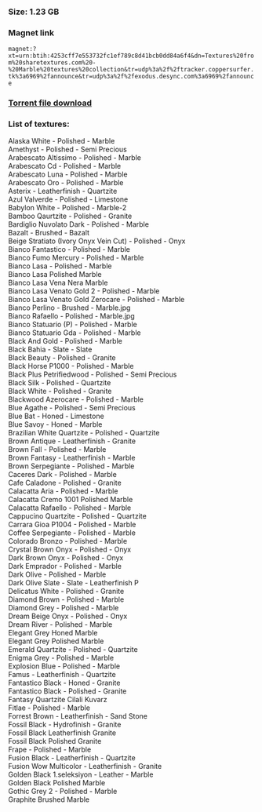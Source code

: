 ### Size: 1.23 GB
  
### Magnet link
`magnet:?xt=urn:btih:4253cff7e553732fc1ef789c8d41bcb0dd84a6f4&dn=Textures%20from%20sharetextures.com%20-%20Marble%20textures%20collection&tr=udp%3a%2f%2ftracker.coppersurfer.tk%3a6969%2fannounce&tr=udp%3a%2f%2fexodus.desync.com%3a6969%2fannounce`  
  
### [Torrent file download](https://github.com/Kimbatt/cc0-textures/raw/master/sharetextures.com/Marble%20Textures%20Collection/Textures%20from%20sharetextures.com%20-%20Marble%20textures%20collection.torrent)  
  
### List of textures:
  
Alaska White - Polished - Marble  
Amethyst - Polished - Semi Precious  
Arabescato Altissimo - Polished - Marble  
Arabescato Cd - Polished - Marble  
Arabescato Luna - Polished - Marble  
Arabescato Oro - Polished - Marble  
Asterix - Leatherfinish - Quartzite  
Azul Valverde - Polished - Limestone  
Babylon White  - Polished - Marble-2  
Bamboo Qaurtzite - Polished - Granite  
Bardiglio Nuvolato Dark - Polished - Marble  
Bazalt - Brushed -  Bazalt  
Beige Stratiato (Ivory Onyx Vein Cut) - Polished - Onyx  
Bianco Fantastico - Polished - Marble  
Bianco Fumo Mercury - Polished - Marble  
Bianco Lasa - Polished - Marble  
Bianco Lasa Polished Marble  
Bianco Lasa Vena Nera Marble  
Bianco Lasa Venato Gold 2 - Polished - Marble  
Bianco Lasa Venato Gold Zerocare - Polished - Marble  
Bianco Perlino - Brushed - Marble.jpg  
Bianco Rafaello - Polished - Marble.jpg  
Bianco Statuario (P) - Polished - Marble  
Bianco Statuario Gda - Polished - Marble  
Black And Gold - Polished - Marble  
Black Bahia - Slate - Slate  
Black Beauty - Polished - Granite  
Black Horse P1000 - Polished - Marble  
Black Plus Petrifiedwood - Polished - Semi Precious  
Black Silk - Polished - Quartzite  
Black White - Polished - Granite  
Blackwood Azerocare - Polished - Marble  
Blue Agathe - Polished - Semi Precious  
Blue Bat - Honed - Limestone  
Blue Savoy - Honed - Marble  
Brazilian White Quartzite - Polished - Quartzite  
Brown Antique - Leatherfinish - Granite  
Brown Fall - Polished - Marble  
Brown Fantasy - Leatherfinish - Marble  
Brown Serpegiante - Polished - Marble  
Caceres Dark - Polished - Marble  
Cafe Caladone - Polished - Granite  
Calacatta Aria - Polished - Marble  
Calacatta Cremo 1001 Polished Marble  
Calacatta Rafaello - Polished - Marble  
Cappucino Quartzite - Polished - Quartzite  
Carrara Gioa P1004 - Polished - Marble  
Coffee Serpegiante - Polished - Marble  
Colorado Bronzo - Polished - Marble  
Crystal Brown Onyx - Polished - Onyx  
Dark Brown Onyx - Polished - Onyx  
Dark Emprador - Polished - Marble  
Dark Olive - Polished - Marble  
Dark Olive Slate - Slate - Leatherfinish P  
Delicatus White - Polished - Granite  
Diamond Brown - Polished - Marble  
Diamond Grey - Polished - Marble  
Dream Beige Onyx - Polished - Onyx  
Dream River - Polished - Marble  
Elegant Grey Honed Marble  
Elegant Grey Polished Marble  
Emerald Quartzite - Polished - Quartzite  
Enigma Grey - Polished - Marble  
Explosion Blue - Polished - Marble  
Famus - Leatherfinish - Quartzite  
Fantastico Black - Honed - Granite  
Fantastico Black - Polished - Granite  
Fantasy Quartzite Ci̇lali Kuvarz  
Fitlae - Polished - Marble  
Forrest Brown - Leatherfinish - Sand Stone  
Fossil Black - Hydrofi̇ni̇sh - Granite  
Fossil Black Leatherfinish Granite  
Fossil Black Polished Granite  
Frape - Polished - Marble  
Fusion Black - Leatherfinish - Quartzite  
Fusion Wow Multicolor - Leatherfinish - Granite  
Golden Black 1.seleksi̇yon -  Leather - Marble  
Golden Black Polished Marble  
Gothic Grey 2  - Polished - Marble  
Graphite Brushed Marble
